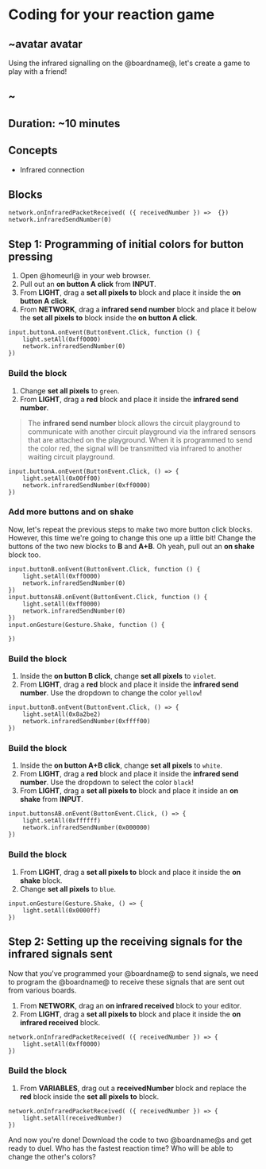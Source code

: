 # Coding for your reaction game 

## ~avatar avatar 
Using the infrared signalling on the @boardname@, let's create a game to play with a friend! 
## ~ 

## Duration: ~10 minutes 

## Concepts

* Infrared connection 

## Blocks

```cards
network.onInfraredPacketReceived( ({ receivedNumber }) =>  {})
network.infraredSendNumber(0)
```

## Step 1: Programming of initial colors for button pressing 

1. Open @homeurl@ in your web browser.
2. Pull out an **on button A click** from **INPUT**.
3. From **LIGHT**, drag a **set all pixels to** block and place it inside the **on button A click**.
4. From **NETWORK**, drag a **infrared send number** block and place it below the **set all pixels to** block inside the **on button A click**.

```blocks
input.buttonA.onEvent(ButtonEvent.Click, function () {
    light.setAll(0xff0000)
    network.infraredSendNumber(0)
})
```

### Build the block

1. Change **set all pixels** to ``green``.
2. From **LIGHT**, drag a **red** block and place it inside the **infrared send number**.
>The **infrared send number** block allows the circuit playground to communicate with another circuit playground via the infrared sensors that are attached on the playground. When it is programmed to send the color red, the signal will be transmitted via infrared to another waiting circuit playground.

```blocks 
input.buttonA.onEvent(ButtonEvent.Click, () => {
    light.setAll(0x00ff00)
    network.infraredSendNumber(0xff0000)
})
```

### Add more buttons and on shake

Now, let's repeat the previous steps to make two more button click blocks. However, this time we're going to change this one up a little bit! Change the buttons of the two new blocks to **B** and **A+B**. Oh yeah, pull out an **on shake** block too.

```blocks
input.buttonB.onEvent(ButtonEvent.Click, function () {
    light.setAll(0xff0000)
    network.infraredSendNumber(0)
})
input.buttonsAB.onEvent(ButtonEvent.Click, function () {
    light.setAll(0xff0000)
    network.infraredSendNumber(0)
})
input.onGesture(Gesture.Shake, function () {
	
})
```

### Build the block

1. Inside the **on button B click**, change **set all pixels** to ``violet``.
2. From **LIGHT**, drag a **red** block and place it inside the **infrared send number**. Use the dropdown to change the color ``yellow``! 

```blocks 
input.buttonB.onEvent(ButtonEvent.Click, () => {
    light.setAll(0x8a2be2)
    network.infraredSendNumber(0xffff00)
})
```

### Build the block

1. Inside the **on button A+B click**, change **set all pixels** to ``white``.
2. From **LIGHT**, drag a **red** block and place it inside the **infrared send number**. Use the dropdown to select the color ``black``! 
3. From **LIGHT**, drag a **set all pixels to** block and place it inside an **on shake** from **INPUT**.


```blocks 
input.buttonsAB.onEvent(ButtonEvent.Click, () => {
    light.setAll(0xffffff)
    network.infraredSendNumber(0x000000)
})
```

### Build the block

1. From **LIGHT**, drag a **set all pixels to** block and place it inside the **on shake** block.
2. Change **set all pixels** to ``blue``.

```blocks 
input.onGesture(Gesture.Shake, () => {
    light.setAll(0x0000ff)
})
```

## Step 2: Setting up the receiving signals for the infrared signals sent 

Now that you've programmed your @boardname@ to send signals, we need to program the @boardname@ to receive these signals that are sent out from various boards. 

1. From **NETWORK**, drag an **on infrared received** block to your editor. 
2. From **LIGHT**, drag a **set all pixels to** block and place it inside the **on infrared received** block. 

```blocks 
network.onInfraredPacketReceived( ({ receivedNumber }) => {
    light.setAll(0xff0000)
})
```

### Build the block

1. From **VARIABLES**, drag out a **receivedNumber** block and replace the **red** block inside the **set all pixels to** block. 

```blocks
network.onInfraredPacketReceived( ({ receivedNumber }) => {
    light.setAll(receivedNumber)
})
```

And now you're done! Download the code to two @boardname@s and get ready to duel. Who has the fastest reaction time? Who will be able to change the other's colors? 



